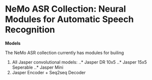 NeMo ASR Collection: Neural Modules for Automatic Speech Recognition
====================================================================

**Models**

The NeMo ASR collection currently has modules for builing
1. All Jasper convolutional models:
..* Jasper DR 10x5
..* Jasper 15x5 Seperable
..* Jasper Mini
2. Jasper Encoder + Seq2seq Decoder

